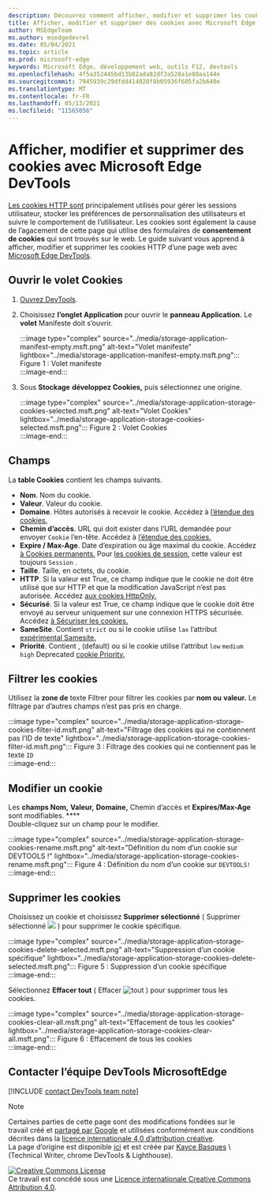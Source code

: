 ```yaml
---
description: Découvrez comment afficher, modifier et supprimer les cookies HTTP d’une page à l’aide Microsoft Edge DevTools.
title: Afficher, modifier et supprimer des cookies avec Microsoft Edge DevTools
author: MSEdgeTeam
ms.author: msedgedevrel
ms.date: 05/04/2021
ms.topic: article
ms.prod: microsoft-edge
keywords: Microsoft Edge, développement web, outils F12, devtools
ms.openlocfilehash: 4f5a352445bd13b82ada82df3a528a1e80aa144e
ms.sourcegitcommit: 7945939c29dfdd414020f8b05936f605fa2b640e
ms.translationtype: MT
ms.contentlocale: fr-FR
ms.lasthandoff: 05/13/2021
ms.locfileid: "11565056"
---
```

<!-- Copyright Kayce Basques 

   Licensed under the Apache License, Version 2.0 (the "License");
   you may not use this file except in compliance with the License.
   You may obtain a copy of the License at

       https://www.apache.org/licenses/LICENSE-2.0

   Unless required by applicable law or agreed to in writing, software
   distributed under the License is distributed on an "AS IS" BASIS,
   WITHOUT WARRANTIES OR CONDITIONS OF ANY KIND, either express or implied.
   See the License for the specific language governing permissions and
   limitations under the License.  -->
# <a name="view-edit-and-delete-cookies-with-microsoft-edge-devtools"></a>Afficher, modifier et supprimer des cookies avec Microsoft Edge DevTools  

[Les cookies HTTP sont][MDNHTTPCookies] principalement utilisés pour gérer les sessions utilisateur, stocker les préférences de personnalisation des utilisateurs et suivre le comportement de l’utilisateur.  Les cookies sont également la cause de l’agacement de cette page qui utilise des formulaires de **consentement de cookies** qui sont trouvés sur le web.  Le guide suivant vous apprend à afficher, modifier et supprimer les cookies HTTP d’une page web avec [Microsoft Edge DevTools][MicrosoftEdgeDevTools].  

## <a name="open-the-cookies-pane"></a>Ouvrir le volet Cookies  

1.  [Ouvrez DevTools][DevToolsOpen].  
1.  Choisissez **l’onglet Application** pour ouvrir le **panneau Application.**  Le **volet** Manifeste doit s’ouvrir.  
    
    :::image type="complex" source="../media/storage-application-manifest-empty.msft.png" alt-text="Volet manifeste" lightbox="../media/storage-application-manifest-empty.msft.png":::
       Figure 1 : Volet manifeste  
    :::image-end:::  

1.  Sous **Stockage** **développez Cookies,** puis sélectionnez une origine.  
    
    :::image type="complex" source="../media/storage-application-storage-cookies-selected.msft.png" alt-text="Volet Cookies" lightbox="../media/storage-application-storage-cookies-selected.msft.png":::
       Figure 2 : Volet Cookies  
    :::image-end:::  

## <a name="fields"></a>Champs  

La **table Cookies** contient les champs suivants.  

*   **Nom**.  Nom du cookie.  
*   **Valeur**.  Valeur du cookie.  
*   **Domaine**.  Hôtes autorisés à recevoir le cookie.  Accédez à [l’étendue des cookies.][MDNHTTPCookiesScope]  
*   **Chemin d’accès**.  URL qui doit exister dans l’URL demandée pour envoyer `Cookie` l’en-tête.  Accédez à [l’étendue des cookies.][MDNHTTPCookiesScope]  
*   **Expire / Max-Age**.  Date d’expiration ou âge maximal du cookie.  Accédez [à Cookies permanents.][MDNHTTPCookiesPermanent]  Pour [les cookies de session,][MDNHTTPCookiesSession] cette valeur est toujours `Session` .  
*   **Taille**.  Taille, en octets, du cookie.  
*   **HTTP**.  Si la valeur est True, ce champ indique que le cookie ne doit être utilisé que sur HTTP et que la modification JavaScript n’est pas autorisée.  Accédez [aux cookies HttpOnly.][MDNHTTPCookiesSecure]  
*   **Sécurisé**.  Si la valeur est True, ce champ indique que le cookie doit être envoyé au serveur uniquement sur une connexion HTTPS sécurisée.  Accédez [à Sécuriser les cookies.][MDNHTTPCookiesSecure]  
*   **SameSite**.  Contient `strict` ou si le cookie utilise `lax` l’attribut [expérimental Samesite.][MDNHTTPCookiesSamesite]  
*   **Priorité**.  Contient , \(default\) ou si le cookie utilise l’attribut `low` `medium` `high` Deprecated [cookie Priority.][ChromiumIssue232693]

## <a name="filter-cookies"></a>Filtrer les cookies  

Utilisez la **zone de** texte Filtrer pour filtrer les cookies par **nom ou** **valeur.**  Le filtrage par d’autres champs n’est pas pris en charge.  

:::image type="complex" source="../media/storage-application-storage-cookies-filter-id.msft.png" alt-text="Filtrage des cookies qui ne contiennent pas l’ID de texte" lightbox="../media/storage-application-storage-cookies-filter-id.msft.png":::
   Figure 3 : Filtrage des cookies qui ne contiennent pas le texte `ID`  
:::image-end:::  

## <a name="edit-a-cookie"></a>Modifier un cookie  

Les **champs Nom,** **Valeur,** **Domaine,** Chemin d’accès et **Expires/Max-Age** sont modifiables. ****  
Double-cliquez sur un champ pour le modifier.  

:::image type="complex" source="../media/storage-application-storage-cookies-rename.msft.png" alt-text="Définition du nom d’un cookie sur DEVTOOLS !" lightbox="../media/storage-application-storage-cookies-rename.msft.png":::
   Figure 4 : Définition du nom d’un cookie sur `DEVTOOLS!`  
:::image-end:::  

## <a name="delete-cookies"></a>Supprimer les cookies  

Choisissez un cookie et choisissez **Supprimer sélectionné** \( Supprimer sélectionné ![ ](../media/delete-icon.msft.png) \) pour supprimer le cookie spécifique.  

:::image type="complex" source="../media/storage-application-storage-cookies-delete-selected.msft.png" alt-text="Suppression d’un cookie spécifique" lightbox="../media/storage-application-storage-cookies-delete-selected.msft.png":::
   Figure 5 : Suppression d’un cookie spécifique  
:::image-end:::  

Sélectionnez **Effacer tout** \( Effacer ![ tout ](../media/clear-icon.msft.png) \) pour supprimer tous les cookies.  

:::image type="complex" source="../media/storage-application-storage-cookies-clear-all.msft.png" alt-text="Effacement de tous les cookies" lightbox="../media/storage-application-storage-cookies-clear-all.msft.png":::
   Figure 6 : Effacement de tous les cookies  
:::image-end:::  

## <a name="getting-in-touch-with-the-microsoft-edge-devtools-team"></a>Contacter l’équipe DevTools MicrosoftEdge  

[!INCLUDE [contact DevTools team note](../includes/contact-devtools-team-note.md)]  

<!-- links -->  

[MicrosoftEdgeDevTools]: /microsoft-edge/devtools-guide-chromium "outils Microsoft Edge de développement (Chromium)"  
[DevToolsOpen]: /microsoft-edge/devtools-guide-chromium/open "Ouvrir Microsoft Edge DevTools"  

[ChromiumIssue232693]: https://bugs.chromium.org/p/chromium/issues/detail?id=232693 "Chromium Problème 232693 : mise en œuvre du champ priorité pour les cookies | Chromium Bogues"  

[MDNHTTPCookies]: https://developer.mozilla.org/docs/Web/HTTP/Cookies "Cookies HTTP | MDN"  
[MDNHTTPCookiesPermanent]: https://developer.mozilla.org/docs/Web/HTTP/Cookies#Permanent_cookies "Cookies HTTP : cookies permanents | MDN"  
[MDNHTTPCookiesSamesite]: https://developer.mozilla.org/docs/Web/HTTP/Cookies#SameSite_cookies "Cookies HTTP : cookies SameSite | MDN"  
[MDNHTTPCookiesScope]: https://developer.mozilla.org/docs/Web/HTTP/Cookies#Scope_of_cookies "Cookies HTTP : étendue des cookies | MDN"  
[MDNHTTPCookiesSecure]: https://developer.mozilla.org/docs/Web/HTTP/Cookies#Secure_and_HttpOnly_cookies "Cookies HTTP : les cookies sécurisés et HttpOnly | MDN"  
[MDNHTTPCookiesSession]: https://developer.mozilla.org/docs/Web/HTTP/Cookies#Session_cookies "Cookies HTTP : cookies de session | MDN"  

> [!NOTE]
> Certaines parties de cette page sont des modifications fondées sur le travail créé et [partagé par Google][GoogleSitePolicies] et utilisées conformément aux conditions décrites dans la [licence internationale 4,0 d’attribution créative][CCA4IL].  
> La page d’origine est disponible [ici](https://developers.google.com/web/tools/chrome-devtools/storage/cookies) et est créée par [Kayce Basques][KayceBasques] \ (Technical Writer, chrome DevTools \& Lighthouse\).  

[![Creative Commons License][CCby4Image]][CCA4IL]  
Ce travail est concédé sous une [Licence internationale Creative Commons Attribution 4.0][CCA4IL].  

[CCA4IL]: https://creativecommons.org/licenses/by/4.0  
[CCby4Image]: https://i.creativecommons.org/l/by/4.0/88x31.png  
[GoogleSitePolicies]: https://developers.google.com/terms/site-policies  
[KayceBasques]: https://developers.google.com/web/resources/contributors#kayce-basques  
